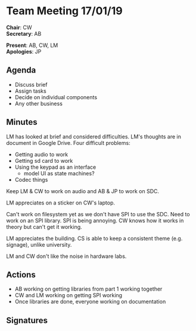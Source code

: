 Team Meeting 17/01/19
===

<!-- remember two spaces at end of line to break onto a new line -->
**Chair**: CW  
**Secretary**: AB

**Present**: AB, CW, LM  
**Apologies**: JP

## Agenda
- Discuss brief
- Assign tasks
- Decide on individual components
- Any other business

## Minutes

LM has looked at brief and considered difficulties. LM's thoughts are in
document in Google Drive. Four difficult problems:

- Getting audio to work
- Getting sd card to work
- Using the keypad as an interface
  - model UI as state machines?
- Codec things

Keep LM & CW to work on audio and AB & JP to work on SDC.

LM appreciates on a sticker on CW's laptop.

Can't work on filesystem yet as we don't have SPI to use the SDC. Need to work
on an SPI library. SPI is being annoying. CW knows how it works in theory but
can't get it working.

LM appreciates the building. CS is able to keep a consistent theme (e.g.
signage), unlike university.

LM and CW don't like the noise in hardware labs.

## Actions
- AB working on getting libraries from part 1 working together
- CW and LM working on getting SPI working
- Once libraries are done, everyone working on documentation

## Signatures
<!-- 
	Paste in entire GPG signed messages here 
	Messages should have initials and date
-->

	
 
